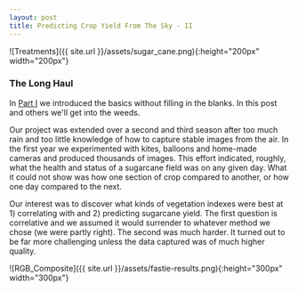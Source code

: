 ```yaml
---
layout: post
title: Predicting Crop Yield From The Sky - II
---
```


![Treatments]({{ site.url }}/assets/sugar_cane.png){:height="200px" width="200px"} 

### The Long Haul

In [Part I](https://geraldmc.github.io/2019/05/06/predicting-yield-1/) we introduced the basics without filling in the blanks. In this post and others we'll get into the weeds.

Our project was extended over a second and third season after too much rain and too little knowledge of how to capture stable images from the air. In the first year we experimented with kites, balloons and home-made cameras and produced thousands of images. This effort indicated, roughly, what the health and status of a sugarcane field was on any given day. What it could not show was how one section of crop compared to another, or how one day compared to the next.

Our interest was to discover what kinds of vegetation indexes were best at 1) correlating with and 2) predicting sugarcane yield. The first question is correlative and we assumed it would surrender to whatever method we chose (we were partly right). The second was much harder. It turned out to be far more challenging unless the data captured was of much higher quality.

![RGB_Composite]({{ site.url }}/assets/fastie-results.png){:height="300px" width="300px"} 
